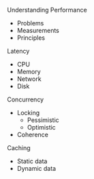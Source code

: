Understanding Performance
- Problems
- Measurements
- Principles

Latency
- CPU
- Memory
- Network
- Disk

Concurrency
- Locking
  - Pessimistic
  - Optimistic
- Coherence

Caching
- Static data
- Dynamic data
